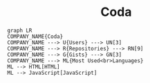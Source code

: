 <h1 align="center">Coda</h1>

```mermaid
graph LR
COMPANY_NAME{Coda}
COMPANY_NAME ---> U{Users} ---> UN[3]
COMPANY_NAME ---> R{Repositories} ---> RN[9]
COMPANY_NAME ---> G{Gists} ---> GN[3]
COMPANY_NAME ---> ML{Most Used<br>Languages}
ML --> HTML[HTML]
ML --> JavaScript[JavaScript]
```
